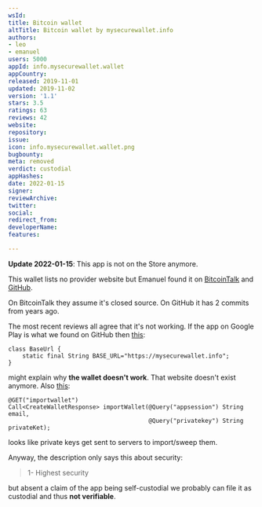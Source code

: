 ```yaml
---
wsId: 
title: Bitcoin wallet
altTitle: Bitcoin wallet by mysecurewallet.info
authors:
- leo
- emanuel
users: 5000
appId: info.mysecurewallet.wallet
appCountry: 
released: 2019-11-01
updated: 2019-11-02
version: '1.1'
stars: 3.5
ratings: 63
reviews: 42
website: 
repository: 
issue: 
icon: info.mysecurewallet.wallet.png
bugbounty: 
meta: removed
verdict: custodial
appHashes: 
date: 2022-01-15
signer: 
reviewArchive: 
twitter: 
social: 
redirect_from: 
developerName: 
features: 

---
```


**Update 2022-01-15**: This app is not on the Store anymore.

This wallet lists no provider website but Emanuel found it on 
[BitcoinTalk](https://bitcointalk.org/index.php?topic=5203894.0)
and
[GitHub](https://github.com/omidkhsdev/wallet).

On BitcoinTalk they assume it's closed source. On GitHub it has 2 commits from
years ago.

The most recent reviews all agree that it's not working. If the app on Google
Play is what we found on GitHub then [this](https://github.com/omidkhsdev/wallet/blob/master/app/src/main/java/com/bitcoin/wallet/ApiService/BaseUrl.java#L4):

```
class BaseUrl {
    static final String BASE_URL="https://mysecurewallet.info";
}
```

might explain why **the wallet doesn't work**. That website doesn't exist anymore.
Also [this](https://github.com/omidkhsdev/wallet/blob/master/app/src/main/java/com/bitcoin/wallet/API/ApiWallet.java#L16):

```
@GET("importwallet")
Call<CreateWalletResponse> importWallet(@Query("appsession") String email,
                                        @Query("privatekey") String privateKet);
```

looks like private keys get sent to servers to import/sweep them.

Anyway, the description only says this about security:

> 1- Highest security

but absent a claim of the app being self-custodial we probably can file it as
custodial and thus **not verifiable**.


